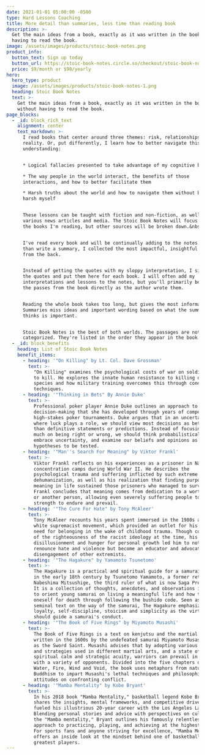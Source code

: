 ```yaml
---
date: 2021-01-01 05:00:00 -0500
type: Hard Lessons Coaching
title: More detail than summaries, less time than reading book
description: >-
  Get the main ideas from a book, exactly as it was written in the book, without
  having to read the book.
image: /assets/images/products/stoic-book-notes.png
product_info:
  button_text: Sign up today
  button_url: https://stoic-book-notes.circle.so/checkout/stoic-book-notes-membership
  price: $9/month or $90/yearly
hero:
  hero_type: product
  image: /assets/images/products/stoic-book-notes-1.png
  heading: Stoic Book Notes
  text: >-
    Get the main ideas from a book, exactly as it was written in the book,
    without having to read the book.
page_blocks:
  - _id: block_rich_text
    alignment: center
    text_markdown: >-
      I read books that center around three themes: risk, relationships, and
      reality. Or, put differently, I learn how to better navigate this world by
      understanding:


      * Logical fallacies presented to take advantage of my cognitive biases

      * The way people in the world interact, the benefits of those
      interactions, and how to better facilitate them

      * Harsh truths about the world and how to navigate them without becoming
      harsh myself


      These lessons can be taught with fiction and non-fiction, as well as
      various news articles and media. The Stoic Book Notes will focus mainly on
      the books I'm reading, but other sources will be broken down.&nbsp;


      I've read every book and will be continually adding to the notes. Rather
      than write a summary, I collected the most impactful, insightful passages
      from the back.


      Instead of getting the quotes with my sloppy interpretation, I simply pull
      the quotes and put them here for each book. I will often add my
      interpretations and lessons to the notes, but you'll primarily be getting
      the passes from the book directly as the author wrote them.


      Reading the whole book takes too long, but gives the most information.
      Summaries miss ideas and important wording based on what the summarizer
      thinks is important.


      Stoic Book Notes is the best of both worlds. The passages are not
      categorized. They're listed in the order they appear in the book.
  - _id: block_benefits
    heading: List of Stoic Book Notes
    benefit_items:
      - heading: '"On Killing" by Lt. Col. Dave Grossman'
        text: >-
          "On Killing" examines the psychological costs of war on soldiers asked
          to kill. He explores the innate human resistance to killing one's own
          species and how military training overcomes this through conditioning
          techniques.
      - heading: '"Thinking in Bets" By Annie Duke'
        text: >-
          Professional poker player Annie Duke outlines an approach to
          decision-making that she has developed through years of competing in
          high-stakes poker tournaments. Duke argues that in an uncertain world,
          where luck plays a role, we should view most decisions as bets rather
          than definitive statements or predictions. Instead of focusing too
          much on being right or wrong, we should think probabilistically,
          embrace uncertainty, and examine our beliefs and opinions as
          hypotheses to be tested.
      - heading: '"Man''s Search For Meaning" by Viktor Frankl'
        text: >-
          Viktor Frankl reflects on his experiences as a prisoner in Nazi
          concentration camps during World War II. He describes the
          psychological trauma and suffering inflicted by such extreme
          dehumanization, as well as his realization that finding purpose and
          meaning in life sustained those prisoners who managed to survive.
          Frankl concludes that meaning comes from dedication to a worthy cause
          or another person, allowing even severely suffering people to find the
          strength to endure and prevail.
      - heading: '"The Cure For Hate" by Tony McAleer'
        text: >-
          Tony McAleer recounts his years spent immersed in the 1980s and 1990s
          white supremacist movement, which provided an outlet for his rage and
          need for belonging in the wake of childhood trauma. Though convinced
          of the righteousness of the racist ideology at the time, his eventual
          disillusionment and hunger for personal growth led him to not only
          renounce hate and violence but become an educator and advocate for the
          disengagement of other extremists. 
      - heading: '"The Hagakure" by Yamamoto Tsunetomo'
        text: >-
          The Hagakure is a practical and spiritual guide for a samurai, written
          in the early 18th century by Tsunetomo Yamamoto, a former retainer of
          Nabeshima Mitsushige, the third ruler of what is now Saga Prefecture.
          It is a collection of thoughts, anecdotes, and observations intended
          to orient young samurai on living a meaningful life and how to prepare
          oneself for death through following the bushido code. Seen as a
          seminal text on the way of the samurai, The Hagakure emphasizes
          loyalty, self-discipline, stoicism and simplicity as the virtues that
          should guide a samurai's conduct.
      - heading: '"The Book of Five Rings" by Miyamoto Musashi'
        text: >-
          The Book of Five Rings is a text on kenjutsu and the martial arts
          written in the 1600s by the undefeated samurai Miyamoto Musashi, known
          as the Sword Saint. Musashi advises that by adopting various stances
          and strategies used in different martial arts, and a state of
          spiritual calm and strategic acuity, warriors can prevail in combat
          with a variety of opponents. Divided into the five chapters of Earth,
          Water, Fire, Wind and Void, the book uses metaphors from nature and
          Buddhism to impart Musashi's lethal techniques and philosophical
          attitudes on confronting conflict.
      - heading: '"Mamba Mentality" by Kobe Bryant'
        text: >-
          In his 2018 book "Mamba Mentality," basketball legend Kobe Bryant
          shares the insights, mental frameworks, and competitive drive that
          fueled his illustrious 20-year career with the Los Angeles Lakers.
          Blending personal stories and advice with perspectives on cultivating
          the "Mamba mentality," Bryant outlines his famously relentless
          approach to practicing, playing, and achieving at the highest levels.
          For sports fans and anyone striving for excellence, "Mamba Mentality"
          offers an inside look at the mindset behind one of basketball's
          greatest players.
---
```


